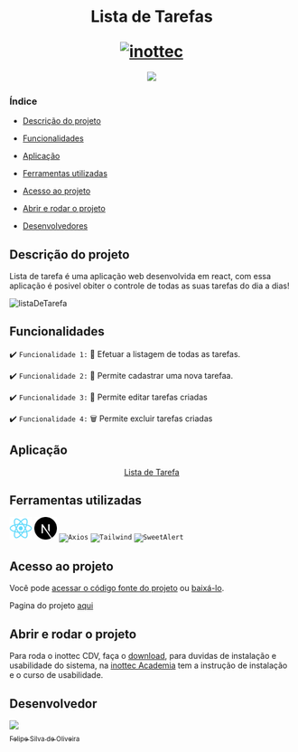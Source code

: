 <h1 align="center">
  <p align="center">Lista de Tarefas</p>
  <a href="https://inottec.com.br/inottec-cdv/"><img src="https://user-images.githubusercontent.com/63815922/216737345-dd7dd7e7-2328-423f-aaea-e0ae329cb87e.png?text=inottec-CDV#vitrinedev" alt="inottec"></a>
</h1>

<p align="center">
<img src="http://img.shields.io/static/v1?label=STATUS&message=EM%20DESENVOLVIMENTO&color=GREEN&style=for-the-badge"/>
</p>

### Índice

- [Descrição do projeto](#descrição-do-projeto)

- [Funcionalidades](#funcionalidades)

- [Aplicação](#aplicação)

- [Ferramentas utilizadas](#ferramentas-utilizadas)

- [Acesso ao projeto](#acesso-ao-projeto)

- [Abrir e rodar o projeto](#abrir-e-rodar-o-projeto)

- [Desenvolvedores](#desenvolvedores)

## Descrição do projeto 

<p align="justify">

Lista de tarefa é uma aplicação web desenvolvida em react, com essa aplicação é posivel obiter o controle de todas as suas tarefas do dia a dias!
  
![listaDeTarefa](https://user-images.githubusercontent.com/63815922/232278181-c5d56641-f8d3-40c6-8fd4-729c38e8b5b0.jpg)

</p>

## Funcionalidades

:heavy_check_mark: `Funcionalidade 1:` 📆 Efetuar a listagem de todas as tarefas.

:heavy_check_mark: `Funcionalidade 2:` 📑 Permite cadastrar uma nova tarefaa.

:heavy_check_mark: `Funcionalidade 3:` 📝 Permite editar tarefas criadas

:heavy_check_mark: `Funcionalidade 4:` 🗑️ Permite excluir tarefas criadas

## Aplicação

<div align="center">
  
[Lista de Tarefa](https://user-images.githubusercontent.com/63815922/232279071-69e8a793-21cd-4fab-bcf0-6377658d94bf.mp4)
  
</div>





###

## Ferramentas utilizadas
<code><img width="40px" src="https://raw.githubusercontent.com/devicons/devicon/master/icons/react/react-original.svg" title = "React"/></code>
<code><img width="40px" src="https://raw.githubusercontent.com/devicons/devicon/master/icons/nextjs/nextjs-original.svg" title = "Next.js"/></code>
<code><img width="50px" src="https://axios-http.com/assets/logo.svg" title = "Axios"/></code>
<code><img width="44px" src="https://tailwindcss.com/_next/static/media/tailwindcss-mark.79614a5f61617ba49a0891494521226b.svg" title = "Tailwind"/></code>
<code><img width="50px" src="https://sweetalert2.github.io/images/SweetAlert2.png" title = "SweetAlert"/></code>
###

## Acesso ao projeto


Você pode [acessar o código fonte do projeto](https://github.com/Felipe-S-O/App-tarefas) ou [baixá-lo](https://github.com/Felipe-S-O/App-tarefas/archive/refs/heads/main.zip).

Pagina do projeto [aqui](https://inottec.com.br/inottec-cdv/)

## Abrir e rodar o projeto

Para roda o inottec CDV, faça o [download](https://drive.google.com/drive/folders/18dkVchQlUY__EncRhXMa6aAckbXIhLkK?usp=sharing), para duvidas de instalação e usabilidade do sistema, na [inottec Academia](https://ftsolucoes.com/curso/inottec-cdv/) tem a instrução de instalação e o curso de usabilidade.

## Desenvolvedor

[<img src="https://avatars.githubusercontent.com/u/63815922?v=4" width=115><br><sub>Felipe Silva de Oliveira</sub>](https://github.com/Felipe-S-O) 

